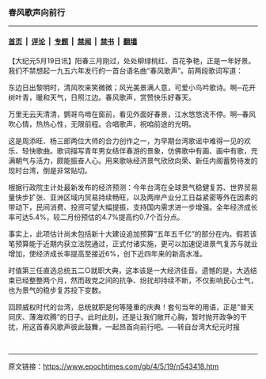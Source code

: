 ### 春风歌声向前行

---

#### [首页](../../../..?n543418) &nbsp;|&nbsp; [评论](../../../../../epoch-comment?n543418) &nbsp;|&nbsp; [专题](../../../../../epoch-special?n543418) &nbsp;|&nbsp; [禁闻](../../../../../epoch-news?n543418) &nbsp;|&nbsp; [禁书](../../../../../books?n543418) &nbsp;|&nbsp; [翻墙](https://github.com/gfw-breaker/nogfw/blob/master/README.md?n543418)


<div class="post_content" id="artbody" itemprop="articleBody">
 <!-- article content begin -->
 <p>
  【大纪元5月19日讯】阳春三月刚过，处处柳绿桃红、百花争艳，正是一年好景。我们不禁想起一九五六年发行的一首台语名曲“春风歌声”。前两段歌词写道：
 </p>
 <p>
  东边日出黎明时，清风吹来笑微微；风光美景满人意，可爱小鸟吟歌诗。啊─花开树叶青，暖和天气，日照江边。春风歌声，赏赞快乐好春天。
 </p>
 <p>
  万里无云天清清，鹦哥鸟啼在窗前，看见外面好春景，江水悠悠流不停。啊─春风吹心情，热热心性，无限前程。合唱歌声，祝咱前途的光明。
 </p>
 <p>
  这是周添旺、杨三郎两位大师的合力创作之一，为早期台湾歌谣中难得一见的欢乐、轻快歌曲。歌词描写青年男女结伴春游的景象，仿佛歌中有画、画中有歌，充满朝气与活力，颇能振奋人心。用来歌咏经济景气欣欣向荣、新任内阁蓄势待发的现时台湾，倒是非常贴切。
 </p>
 <p>
  根据行政院主计处最新发布的经济预测：今年台湾在全球景气稳健复苏、世界贸易量快步扩张、亚洲区域内贸易持续畅旺，以及两岸产业分工日益紧密等外在因素的带动下，民间消费、投资可望大幅提振，支持国内需求进一步增强。全年经济成长率可达5.4%，较二月份预估的4.7%提高约0.7个百分点。
 </p>
 <p>
  事实上，此项估计尚未包括新十大建设追加预算“五年五千亿”的部分在内。假若该笔预算能于近期内获立法院通过，正式付诸实施，更可以加速促进景气复苏与就业增加，使经济成长率提高至接近6%，创下近四年来的新高水准。
 </p>
 <p>
  时值第三任直选总统五二○就职大典，这本该是一大经济佳音。遗憾的是，大选结束已经整整两个月，然而政党之间的抗争、纷扰却持续不断，不仅影响民心士气，也为景气的稳步复苏投下变数。
 </p>
 <p>
  回顾威权时代的台湾，总统就职是何等隆重的庆典！套句当年的用语，正是“普天同庆、薄海欢腾”的日子。此时此刻，还是让我们敞开心胸，暂时抛开政争的干扰，用这首春风歌声彼此鼓舞，一起昂首向前行吧。──转自台湾大纪元时报
 </p>
 <p>
  <font color="#ffffff">
   (http://www.dajiyuan.com)
  </font>
 </p>
 <!-- article content end -->
 <div id="below_article_ad">
 </div>
</div>


---

原文链接：https://www.epochtimes.com/gb/4/5/19/n543418.htm